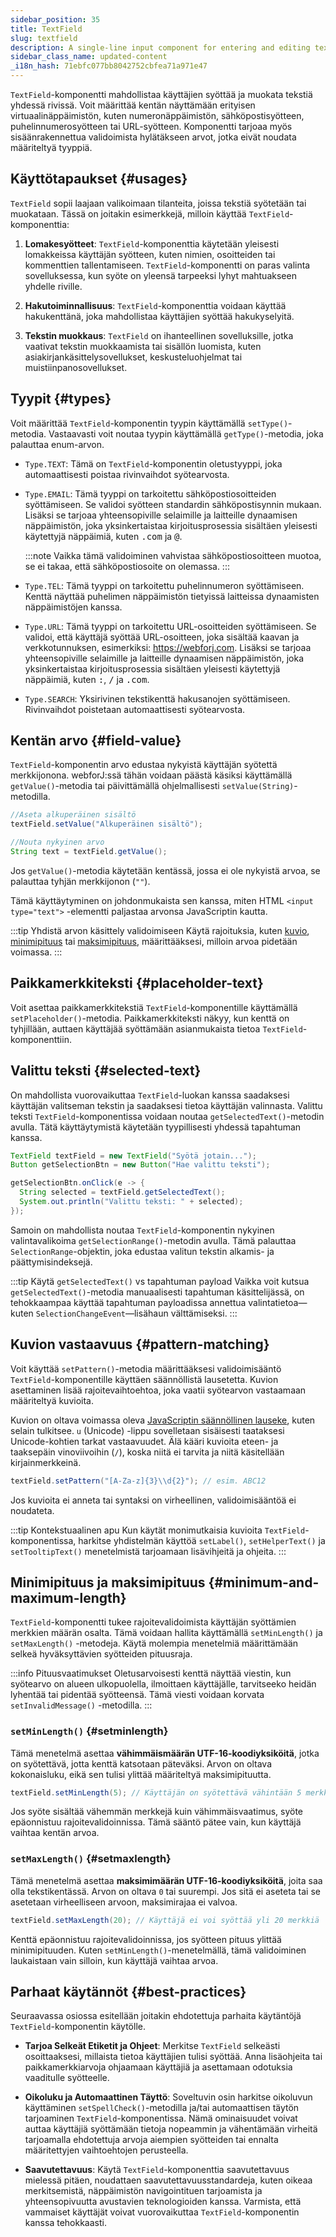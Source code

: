 ```yaml
---
sidebar_position: 35
title: TextField
slug: textfield
description: A single-line input component for entering and editing text data.
sidebar_class_name: updated-content
_i18n_hash: 71ebfc077bb8042752cbfea71a971e47
---
```

<DocChip chip='shadow' />
<DocChip chip='name' label="dwc-field" />
<DocChip chip='since' label='23.02' />
<JavadocLink type="foundation" location="com/webforj/component/field/TextField" top='true'/>

<ParentLink parent="Field" />

`TextField`-komponentti mahdollistaa käyttäjien syöttää ja muokata tekstiä yhdessä rivissä. Voit määrittää kentän näyttämään erityisen virtuaalinäppäimistön, kuten numeronäppäimistön, sähköpostisyötteen, puhelinnumerosyötteen tai URL-syötteen. Komponentti tarjoaa myös sisäänrakennettua validoimista hylätäkseen arvot, jotka eivät noudata määriteltyä tyyppiä.

## Käyttötapaukset {#usages}

`TextField` sopii laajaan valikoimaan tilanteita, joissa tekstiä syötetään tai muokataan. Tässä on joitakin esimerkkejä, milloin käyttää `TextField`-komponenttia:

1. **Lomakesyötteet**: `TextField`-komponenttia käytetään yleisesti lomakkeissa käyttäjän syötteen, kuten nimien, osoitteiden tai kommenttien tallentamiseen. `TextField`-komponentti on paras valinta sovelluksessa, kun syöte on yleensä tarpeeksi lyhyt mahtuakseen yhdelle riville.

2. **Hakutoiminnallisuus**: `TextField`-komponenttia voidaan käyttää hakukenttänä, joka mahdollistaa käyttäjien syöttää hakukyselyitä.

3. **Tekstin muokkaus**: `TextField` on ihanteellinen sovelluksille, jotka vaativat tekstin muokkaamista tai sisällön luomista, kuten asiakirjankäsittelysovellukset, keskusteluohjelmat tai muistiinpanosovellukset.

## Tyypit {#types}

Voit määrittää `TextField`-komponentin tyypin käyttämällä `setType()`-metodia. Vastaavasti voit noutaa tyypin käyttämällä `getType()`-metodia, joka palauttaa enum-arvon.

- `Type.TEXT`: Tämä on `TextField`-komponentin oletustyyppi, joka automaattisesti poistaa rivinvaihdot syötearvosta.

- `Type.EMAIL`: Tämä tyyppi on tarkoitettu sähköpostiosoitteiden syöttämiseen. Se validoi syötteen standardin sähköpostisynnin mukaan. Lisäksi se tarjoaa yhteensopiville selaimille ja laitteille dynaamisen näppäimistön, joka yksinkertaistaa kirjoitusprosessia sisältäen yleisesti käytettyjä näppäimiä, kuten <kbd>.com</kbd> ja <kbd>@</kbd>.

  :::note
  Vaikka tämä validoiminen vahvistaa sähköpostiosoitteen muotoa, se ei takaa, että sähköpostiosoite on olemassa.
  :::

- `Type.TEL`: Tämä tyyppi on tarkoitettu puhelinnumeron syöttämiseen. Kenttä näyttää puhelimen näppäimistön tietyissä laitteissa dynaamisten näppäimistöjen kanssa.

- `Type.URL`: Tämä tyyppi on tarkoitettu URL-osoitteiden syöttämiseen. Se validoi, että käyttäjä syöttää URL-osoitteen, joka sisältää kaavan ja verkkotunnuksen, esimerkiksi: https://webforj.com. Lisäksi se tarjoaa yhteensopiville selaimille ja laitteille dynaamisen näppäimistön, joka yksinkertaistaa kirjoitusprosessia sisältäen yleisesti käytettyjä näppäimiä, kuten <kbd>:</kbd>, <kbd>/</kbd> ja <kbd>.com</kbd>.

- `Type.SEARCH`: Yksirivinen tekstikenttä hakusanojen syöttämiseen. Rivinvaihdot poistetaan automaattisesti syötearvosta.

<ComponentDemo 
path='/webforj/textfield?'
javaE='https://raw.githubusercontent.com/webforj/webforj-documentation/refs/heads/main/src/main/java/com/webforj/samples/views/fields/textfield/TextFieldView.java'
/>

## Kentän arvo {#field-value}

`TextField`-komponentin arvo edustaa nykyistä käyttäjän syötettä merkkijonona. webforJ:ssä tähän voidaan päästä käsiksi käyttämällä `getValue()`-metodia tai päivittämällä ohjelmallisesti `setValue(String)`-metodilla.

```java
//Aseta alkuperäinen sisältö
textField.setValue("Alkuperäinen sisältö");

//Nouta nykyinen arvo
String text = textField.getValue();
```

Jos `getValue()`-metodia käytetään kentässä, jossa ei ole nykyistä arvoa, se palauttaa tyhjän merkkijonon (`""`).

Tämä käyttäytyminen on johdonmukaista sen kanssa, miten HTML `<input type="text">` -elementti paljastaa arvonsa JavaScriptin kautta.

:::tip Yhdistä arvon käsittely validoimiseen
Käytä rajoituksia, kuten [kuvio](#pattern-matching), [minimipituus](#setminlength) tai [maksimipituus](#setmaxlength), määrittääksesi, milloin arvoa pidetään voimassa. 
:::

## Paikkamerkkiteksti {#placeholder-text}

Voit asettaa paikkamerkkitekstiä `TextField`-komponentille käyttämällä `setPlaceholder()`-metodia. Paikkamerkkiteksti näkyy, kun kenttä on tyhjillään, auttaen käyttäjää syöttämään asianmukaista tietoa `TextField`-komponenttiin.

## Valittu teksti {#selected-text}

On mahdollista vuorovaikuttaa `TextField`-luokan kanssa saadaksesi käyttäjän valitseman tekstin ja saadaksesi tietoa käyttäjän valinnasta. Valittu teksti `TextField`-komponentissa voidaan noutaa `getSelectedText()`-metodin avulla. Tätä käyttäytymistä käytetään tyypillisesti yhdessä tapahtuman kanssa. 

```java
TextField textField = new TextField("Syötä jotain...");
Button getSelectionBtn = new Button("Hae valittu teksti");

getSelectionBtn.onClick(e -> {
  String selected = textField.getSelectedText();
  System.out.println("Valittu teksti: " + selected);
});
```

Samoin on mahdollista noutaa `TextField`-komponentin nykyinen valintavalikoima `getSelectionRange()`-metodin avulla. Tämä palauttaa `SelectionRange`-objektin, joka edustaa valitun tekstin alkamis- ja päättymisindeksejä.

:::tip Käytä `getSelectedText()` vs tapahtuman payload
Vaikka voit kutsua `getSelectedText()`-metodia manuaalisesti tapahtuman käsittelijässä, on tehokkaampaa käyttää tapahtuman payloadissa annettua valintatietoa—kuten `SelectionChangeEvent`—lisähaun välttämiseksi.
:::

## Kuvion vastaavuus {#pattern-matching}

Voit käyttää `setPattern()`-metodia määrittääksesi validoimisääntö `TextField`-komponentille käyttäen säännöllistä lausetetta. Kuvion asettaminen lisää rajoitevaihtoehtoa, joka vaatii syötearvon vastaamaan määriteltyä kuvioita.

Kuvion on oltava voimassa oleva [JavaScriptin säännöllinen lauseke](https://developer.mozilla.org/en-US/docs/Web/JavaScript/Guide/Regular_expressions), kuten selain tulkitsee. `u` (Unicode) -lippu sovelletaan sisäisesti taataksesi Unicode-kohtien tarkat vastaavuudet. Älä kääri kuvioita eteen- ja taaksepäin vinoviivoihin (`/`), koska niitä ei tarvita ja niitä käsitellään kirjainmerkkeinä.

```java
textField.setPattern("[A-Za-z]{3}\\d{2}"); // esim. ABC12
```

Jos kuvioita ei anneta tai syntaksi on virheellinen, validoimisääntöä ei noudateta.

:::tip Kontekstuaalinen apu
Kun käytät monimutkaisia kuvioita `TextField`-komponentissa, harkitse yhdistelmän käyttöä `setLabel()`, `setHelperText()` ja `setTooltipText()` menetelmistä
tarjoamaan lisävihjeitä ja ohjeita.
:::

## Minimipituus ja maksimipituus {#minimum-and-maximum-length}

`TextField`-komponentti tukee rajoitevalidoimista käyttäjän syöttämien merkkien määrän osalta. Tämä voidaan hallita käyttämällä `setMinLength()` ja `setMaxLength()` -metodeja. Käytä molempia menetelmiä määrittämään selkeä hyväksyttävien syötteiden pituusraja.

:::info Pituusvaatimukset
Oletusarvoisesti kenttä näyttää viestin, kun syötearvo on alueen ulkopuolella, ilmoittaen käyttäjälle, tarvitseeko heidän lyhentää tai pidentää syötteensä. Tämä viesti voidaan korvata `setInvalidMessage()` -metodilla.
:::

### `setMinLength()` {#setminlength}

Tämä menetelmä asettaa **vähimmäismäärän UTF-16-koodiyksiköitä**, jotka on syötettävä, jotta kenttä katsotaan päteväksi. Arvon on oltava kokonaisluku, eikä sen tulisi ylittää määriteltyä maksimipituutta.

```java
textField.setMinLength(5); // Käyttäjän on syötettävä vähintään 5 merkkiä
```

Jos syöte sisältää vähemmän merkkejä kuin vähimmäisvaatimus, syöte epäonnistuu rajoitevalidoinnissa. Tämä sääntö pätee vain, kun käyttäjä vaihtaa kentän arvoa.

### `setMaxLength()` {#setmaxlength}

Tämä menetelmä asettaa **maksimimäärän UTF-16-koodiyksiköitä**, joita saa olla tekstikentässä. Arvon on oltava `0` tai suurempi. Jos sitä ei aseteta tai se asetetaan virheelliseen arvoon, maksimirajaa ei valvoa.

```java
textField.setMaxLength(20); // Käyttäjä ei voi syöttää yli 20 merkkiä
```

Kenttä epäonnistuu rajoitevalidoinnissa, jos syötteen pituus ylittää minimipituuden. Kuten `setMinLength()`-menetelmällä, tämä validoiminen laukaistaan vain silloin, kun käyttäjä vaihtaa arvoa.

## Parhaat käytännöt {#best-practices}

Seuraavassa osiossa esitellään joitakin ehdotettuja parhaita käytäntöjä `TextField`-komponentin käytölle.

- **Tarjoa Selkeät Etiketit ja Ohjeet**: Merkitse `TextField` selkeästi osoittaaksesi, millaista tietoa käyttäjien tulisi syöttää. Anna lisäohjeita tai paikkamerkkiarvoja ohjaamaan käyttäjiä ja asettamaan odotuksia vaaditulle syötteelle.

- **Oikoluku ja Automaattinen Täyttö**: Soveltuvin osin harkitse oikoluvun käyttäminen `setSpellCheck()`-metodilla ja/tai automaattisen täytön tarjoaminen `TextField`-komponentissa. Nämä ominaisuudet voivat auttaa käyttäjiä syöttämään tietoja nopeammin ja vähentämään virheitä tarjoamalla ehdotettuja arvoja aiempien syötteiden tai ennalta määritettyjen vaihtoehtojen perusteella.

- **Saavutettavuus**: Käytä `TextField`-komponenttia saavutettavuus mielessä pitäen, noudattaen saavutettavuusstandardeja, kuten oikeaa merkitsemistä, näppäimistön navigointituen tarjoamista ja yhteensopivuutta avustavien teknologioiden kanssa. Varmista, että vammaiset käyttäjät voivat vuorovaikuttaa `TextField`-komponentin kanssa tehokkaasti.
